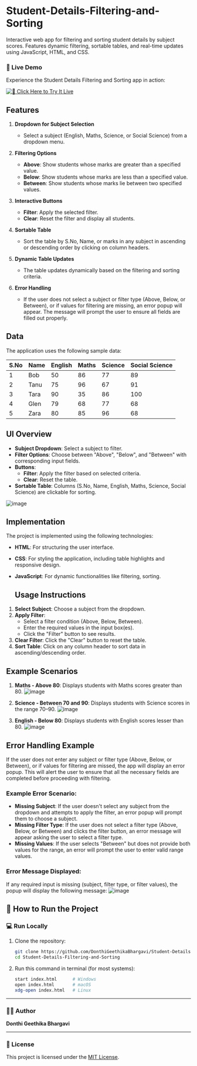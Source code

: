 # Student-Details-Filtering-and-Sorting
Interactive web app for filtering and sorting student details by subject scores. Features dynamic filtering, sortable tables, and real-time updates using JavaScript, HTML, and CSS.


### 🚀 Live Demo

Experience the Student Details Filtering and Sorting app in action:

[![🔗 Click Here to Try It Live](https://img.shields.io/badge/Live%20Demo-Click%20to%20Launch-blueviolet?style=for-the-badge&logo=google-chrome&logoColor=white)](https://donthigeethikabhargavi.github.io/Student-Details-Filtering-and-Sorting.github.io/)



## Features

1. **Dropdown for Subject Selection**
   - Select a subject (English, Maths, Science, or Social Science) from a dropdown menu.

2. **Filtering Options**
   - **Above**: Show students whose marks are greater than a specified value.
   - **Below**: Show students whose marks are less than a specified value.
   - **Between**: Show students whose marks lie between two specified values.

3. **Interactive Buttons**
   - **Filter**: Apply the selected filter.
   - **Clear**: Reset the filter and display all students.

4. **Sortable Table**
   - Sort the table by S.No, Name, or marks in any subject in ascending or descending order by clicking on column headers.

5. **Dynamic Table Updates**
    - The table updates dynamically based on the filtering and sorting criteria.

6. **Error Handling**
   - If the user does not select a subject or filter type (Above, Below, or Between), or if values for filtering are missing, an error popup will appear. The message will prompt the user to ensure all fields are filled out properly.
  
## Data

The application uses the following sample data:

| S.No | Name | English | Maths | Science | Social Science |
|------|------|---------|-------|---------|----------------|
| 1    | Bob  | 50      | 86    | 77      | 89             |
| 2    | Tanu | 75      | 96    | 67      | 91             |
| 3    | Tara | 90      | 35    | 86      | 100            |
| 4    | Glen | 79      | 68    | 77      | 68             |
| 5    | Zara | 80      | 85    | 96      | 68             |

## UI Overview

- **Subject Dropdown**: Select a subject to filter.
- **Filter Options**: Choose between "Above", "Below", and "Between" with corresponding input fields.
- **Buttons**:
  - **Filter**: Apply the filter based on selected criteria.
  - **Clear**: Reset the table.
- **Sortable Table**: Columns (S.No, Name, English, Maths, Science, Social Science) are clickable for sorting.

![image](https://github.com/user-attachments/assets/e5208326-dc05-4cc4-8949-8ee78ee4dcde)

## Implementation

The project is implemented using the following technologies:

- **HTML**: For structuring the user interface.
- **CSS**: For styling the application, including table highlights and responsive design.
- **JavaScript**: For dynamic functionalities like filtering, sorting.

  ## Usage Instructions

1. **Select Subject**: Choose a subject from the dropdown.
2. **Apply Filter**:
   - Select a filter condition (Above, Below, Between).
   - Enter the required values in the input box(es).
   - Click the "Filter" button to see results.
3. **Clear Filter**: Click the "Clear" button to reset the table.
4. **Sort Table**: Click on any column header to sort data in ascending/descending order.

## Example Scenarios

1. **Maths - Above 80**: Displays students with Maths scores greater than 80.
  ![image](https://github.com/user-attachments/assets/61cc7fb1-6285-4d43-9f58-36e00f5a2f36)

2. **Science - Between 70 and 90**: Displays students with Science scores in the range 70–90.
  ![image](https://github.com/user-attachments/assets/a30e6d19-78ad-4719-86c2-bf2a3d35197f)

3. **English - Below 80**: Displays students with English scores lesser than 80.
  ![image](https://github.com/user-attachments/assets/c758f91f-d553-41fe-bfa1-9f468789f737)

## Error Handling Example

If the user does not enter any subject or filter type (Above, Below, or Between), or if values for filtering are missed, the app will display an error popup. This will alert the user to ensure that all the necessary fields are completed before proceeding with filtering.

### Example Error Scenario:

- **Missing Subject**: If the user doesn't select any subject from the dropdown and attempts to apply the filter, an error popup will prompt them to choose a subject.
- **Missing Filter Type**: If the user does not select a filter type (Above, Below, or Between) and clicks the filter button, an error message will appear asking the user to select a filter type.
- **Missing Values**: If the user selects "Between" but does not provide both values for the range, an error will prompt the user to enter valid range values.

### Error Message Displayed:
If any required input is missing (subject, filter type, or filter values), the popup will display the following message:
![image](https://github.com/user-attachments/assets/4879917f-84cc-45e1-bb37-71d09e7c531f)


## 🚀 How to Run the Project

### 💻 Run Locally

1. Clone the repository:
   ```bash
   git clone https://github.com/DonthiGeethikaBhargavi/Student-Details-Filtering-and-Sorting.github.io.git
   cd Student-Details-Filtering-and-Sorting
   ```

2. Run this command in terminal (for most systems):
   ```bash
   start index.html      # Windows
   open index.html       # macOS
   xdg-open index.html   # Linux
   ```

---

### 👩‍💻 Author

**Donthi Geethika Bhargavi**  

---

### 📄 License

This project is licensed under the [MIT License](LICENSE).







